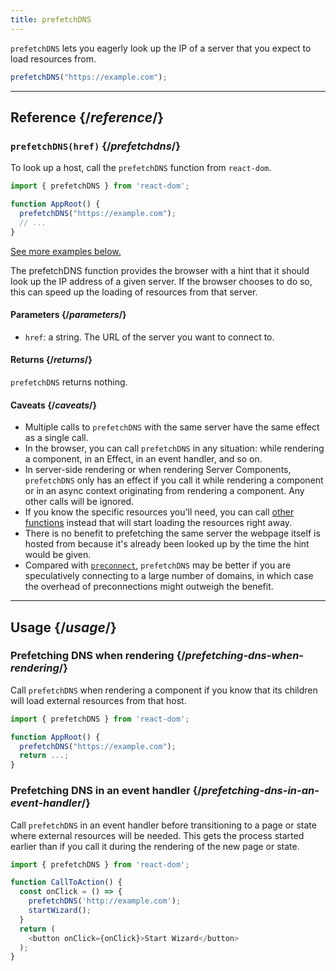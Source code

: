 ```yaml
---
title: prefetchDNS
---
```


<Intro>

`prefetchDNS` lets you eagerly look up the IP of a server that you expect to load resources from.

```js
prefetchDNS("https://example.com");
```

</Intro>

<InlineToc />

---

## Reference {/*reference*/}

### `prefetchDNS(href)` {/*prefetchdns*/}

To look up a host, call the `prefetchDNS` function from `react-dom`.

```js
import { prefetchDNS } from 'react-dom';

function AppRoot() {
  prefetchDNS("https://example.com");
  // ...
}

```

[See more examples below.](#usage)

The prefetchDNS function provides the browser with a hint that it should look up the IP address of a given server. If the browser chooses to do so, this can speed up the loading of resources from that server. 

#### Parameters {/*parameters*/}

* `href`: a string. The URL of the server you want to connect to.

#### Returns {/*returns*/}

`prefetchDNS` returns nothing.

#### Caveats {/*caveats*/}

* Multiple calls to `prefetchDNS` with the same server have the same effect as a single call.
* In the browser, you can call `prefetchDNS` in any situation: while rendering a component, in an Effect, in an event handler, and so on.
* In server-side rendering or when rendering Server Components, `prefetchDNS` only has an effect if you call it while rendering a component or in an async context originating from rendering a component. Any other calls will be ignored.
* If you know the specific resources you'll need, you can call [other functions](/reference/react-dom/#resource-preloading-apis) instead that will start loading the resources right away.
* There is no benefit to prefetching the same server the webpage itself is hosted from because it's already been looked up by the time the hint would be given.
* Compared with [`preconnect`](/reference/react-dom/preconnect), `prefetchDNS` may be better if you are speculatively connecting to a large number of domains, in which case the overhead of preconnections might outweigh the benefit.

---

## Usage {/*usage*/}

### Prefetching DNS when rendering {/*prefetching-dns-when-rendering*/}

Call `prefetchDNS` when rendering a component if you know that its children will load external resources from that host.

```js
import { prefetchDNS } from 'react-dom';

function AppRoot() {
  prefetchDNS("https://example.com");
  return ...;
}
```

### Prefetching DNS in an event handler {/*prefetching-dns-in-an-event-handler*/}

Call `prefetchDNS` in an event handler before transitioning to a page or state where external resources will be needed. This gets the process started earlier than if you call it during the rendering of the new page or state.

```js
import { prefetchDNS } from 'react-dom';

function CallToAction() {
  const onClick = () => {
    prefetchDNS('http://example.com');
    startWizard();
  }
  return (
    <button onClick={onClick}>Start Wizard</button>
  );
}
```
